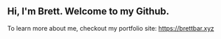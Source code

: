 ##  Hi, I'm Brett. Welcome to my Github.

To learn more about me, checkout my portfolio site: https://brettbar.xyz
